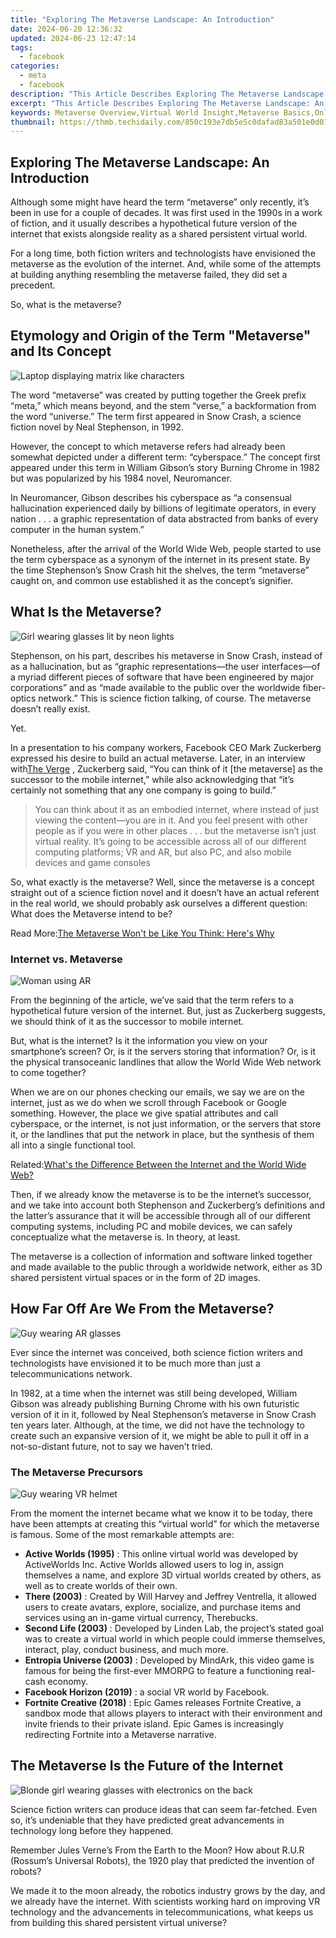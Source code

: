 ```yaml
---
title: "Exploring The Metaverse Landscape: An Introduction"
date: 2024-06-20 12:36:32
updated: 2024-06-23 12:47:14
tags:
  - facebook
categories:
  - meta
  - facebook
description: "This Article Describes Exploring The Metaverse Landscape: An Introduction"
excerpt: "This Article Describes Exploring The Metaverse Landscape: An Introduction"
keywords: Metaverse Overview,Virtual World Insight,Metaverse Basics,Online Realms Guide,Digital Space Study,VR Exploration Start,New Reality Introduction
thumbnail: https://thmb.techidaily.com/850c193e7db5e5c0dafad83a501e0d012a7f8ab4be61e59f0459fea3e866d702.png
---
```


## Exploring The Metaverse Landscape: An Introduction

 Although some might have heard the term “metaverse” only recently, it’s been in use for a couple of decades. It was first used in the 1990s in a work of fiction, and it usually describes a hypothetical future version of the internet that exists alongside reality as a shared persistent virtual world.

 For a long time, both fiction writers and technologists have envisioned the metaverse as the evolution of the internet. And, while some of the attempts at building anything resembling the metaverse failed, they did set a precedent.

So, what is the metaverse?

## Etymology and Origin of the Term "Metaverse" and Its Concept

![Laptop displaying matrix like characters](https://static1.makeuseofimages.com/wordpress/wp-content/uploads/2021/08/Laptop-with-matrix-like-characters.jpg)

 The word “metaverse” was created by putting together the Greek prefix “meta,” which means beyond, and the stem “verse,” a backformation from the word “universe.” The term first appeared in Snow Crash, a science fiction novel by Neal Stephenson, in 1992.

 However, the concept to which metaverse refers had already been somewhat depicted under a different term: “cyberspace.” The concept first appeared under this term in William Gibson’s story Burning Chrome in 1982 but was popularized by his 1984 novel, Neuromancer.

 In Neuromancer, Gibson describes his cyberspace as “a consensual hallucination experienced daily by billions of legitimate operators, in every nation . . . a graphic representation of data abstracted from banks of every computer in the human system.”

 Nonetheless, after the arrival of the World Wide Web, people started to use the term cyberspace as a synonym of the internet in its present state. By the time Stephenson’s Snow Crash hit the shelves, the term “metaverse” caught on, and common use established it as the concept’s signifier.

## What Is the Metaverse?

![Girl wearing glasses lit by neon lights](https://static1.makeuseofimages.com/wordpress/wp-content/uploads/2021/08/Girl-wearing-glasses-neon-lights.jpg)

 Stephenson, on his part, describes his metaverse in Snow Crash, instead of as a hallucination, but as “graphic representations—the user interfaces—of a myriad different pieces of software that have been engineered by major corporations” and as “made available to the public over the worldwide fiber-optics network.” This is science fiction talking, of course. The metaverse doesn’t really exist.

Yet.

 In a presentation to his company workers, Facebook CEO Mark Zuckerberg expressed his desire to build an actual metaverse. Later, in an interview with[The Verge](https://www.theverge.com/22588022/mark-zuckerberg-facebook-ceo-metaverse-interview) , Zuckerberg said, “You can think of it \[the metaverse\] as the successor to the mobile internet,” while also acknowledging that “it’s certainly not something that any one company is going to build.”

> You can think about it as an embodied internet, where instead of just viewing the content—you are in it. And you feel present with other people as if you were in other places . . . but the metaverse isn’t just virtual reality. It’s going to be accessible across all of our different computing platforms; VR and AR, but also PC, and also mobile devices and game consoles

 So, what exactly is the metaverse? Well, since the metaverse is a concept straight out of a science fiction novel and it doesn’t have an actual referent in the real world, we should probably ask ourselves a different question: What does the Metaverse intend to be?

 Read More:[The Metaverse Won't be Like You Think: Here's Why](https://www.makeuseof.com/tag/5-ways-metaverse-wont-like-think/)

### Internet vs. Metaverse

![Woman using AR](https://static1.makeuseofimages.com/wordpress/wp-content/uploads/2021/08/Woman-using-AR.jpg)

 From the beginning of the article, we’ve said that the term refers to a hypothetical future version of the internet. But, just as Zuckerberg suggests, we should think of it as the successor to mobile internet.

 But, what is the internet? Is it the information you view on your smartphone’s screen? Or, is it the servers storing that information? Or, is it the physical transoceanic landlines that allow the World Wide Web network to come together?

 When we are on our phones checking our emails, we say we are on the internet, just as we do when we scroll through Facebook or Google something. However, the place we give spatial attributes and call cyberspace, or the internet, is not just information, or the servers that store it, or the landlines that put the network in place, but the synthesis of them all into a single functional tool.

 Related:[What's the Difference Between the Internet and the World Wide Web?](https://www.makeuseof.com/difference-between-internet-world-wide-web/)

 Then, if we already know the metaverse is to be the internet’s successor, and we take into account both Stephenson and Zuckerberg’s definitions and the latter’s assurance that it will be accessible through all of our different computing systems, including PC and mobile devices, we can safely conceptualize what the metaverse is. In theory, at least.

 The metaverse is a collection of information and software linked together and made available to the public through a worldwide network, either as 3D shared persistent virtual spaces or in the form of 2D images.

## How Far Off Are We From the Metaverse?

![Guy wearing AR glasses](https://static1.makeuseofimages.com/wordpress/wp-content/uploads/2021/08/Guy-wearing-AR-glasses.jpg)

 Ever since the internet was conceived, both science fiction writers and technologists have envisioned it to be much more than just a telecommunications network.

 In 1982, at a time when the internet was still being developed, William Gibson was already publishing Burning Chrome with his own futuristic version of it in it, followed by Neal Stephenson’s metaverse in Snow Crash ten years later. Although, at the time, we did not have the technology to create such an expansive version of it, we might be able to pull it off in a not-so-distant future, not to say we haven’t tried.

### The Metaverse Precursors

![Guy wearing VR helmet](https://static1.makeuseofimages.com/wordpress/wp-content/uploads/2021/08/Guy-wearing-VR-helmet.jpg)

 From the moment the internet became what we know it to be today, there have been attempts at creating this “virtual world” for which the metaverse is famous. Some of the most remarkable attempts are:

* **Active Worlds (1995)** : This online virtual world was developed by ActiveWorlds Inc. Active Worlds allowed users to log in, assign themselves a name, and explore 3D virtual worlds created by others, as well as to create worlds of their own.
* **There (2003)** : Created by Will Harvey and Jeffrey Ventrella, it allowed users to create avatars, explore, socialize, and purchase items and services using an in-game virtual currency, Therebucks.
* **Second Life (2003)** : Developed by Linden Lab, the project’s stated goal was to create a virtual world in which people could immerse themselves, interact, play, conduct business, and much more.
* **Entropia Universe (2003)** : Developed by MindArk, this video game is famous for being the first-ever MMORPG to feature a functioning real-cash economy.
* **Facebook Horizon (2019)** : a social VR world by Facebook.
* **Fortnite Creative (2018)** : Epic Games releases Fortnite Creative, a sandbox mode that allows players to interact with their environment and invite friends to their private island. Epic Games is increasingly redirecting Fortnite into a Metaverse narrative.

## The Metaverse Is the Future of the Internet

![Blonde girl wearing glasses with electronics on the back](https://static1.makeuseofimages.com/wordpress/wp-content/uploads/2021/08/Blonde-girl-wearing-glasses-electronics-on-the-back.jpg)

 Science fiction writers can produce ideas that can seem far-fetched. Even so, it’s undeniable that they have predicted great advancements in technology long before they happened.

 Remember Jules Verne’s From the Earth to the Moon? How about R.U.R (Rossum’s Universal Robots), the 1920 play that predicted the invention of robots?

 We made it to the moon already, the robotics industry grows by the day, and we already have the internet. With scientists working hard on improving VR technology and the advancements in telecommunications, what keeps us from building this shared persistent virtual universe?


<ins class="adsbygoogle"
     style="display:block"
     data-ad-format="autorelaxed"
     data-ad-client="ca-pub-7571918770474297"
     data-ad-slot="1223367746"></ins>



<ins class="adsbygoogle"
     style="display:block"
     data-ad-client="ca-pub-7571918770474297"
     data-ad-slot="8358498916"
     data-ad-format="auto"
     data-full-width-responsive="true"></ins>
